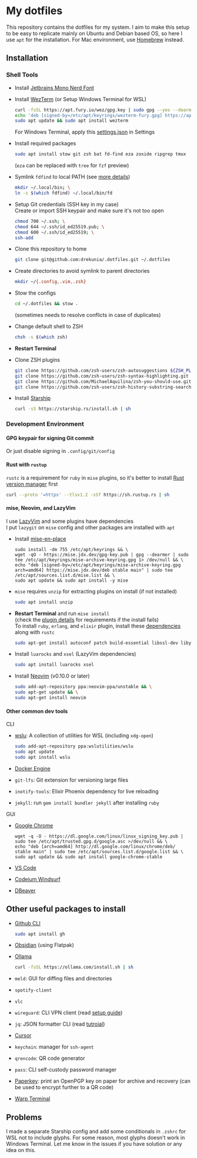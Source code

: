 # My dotfiles

This repository contains the dotfiles for my system.
I aim to make this setup to be easy to replicate mainly on Ubuntu and Debian based OS, so here I use `apt` for the installation.
For Mac environment, use [Homebrew](https://brew.sh/) instead.

## Installation

### Shell Tools

- Install [Jetbrains Mono Nerd Font](https://www.jetbrains.com/lp/mono/)

- Install [WezTerm](https://wezfurlong.org/wezterm/install/linux.html#using-the-apt-repo) (or Setup Windows Terminal for WSL)

  ```bash
  curl -fsSL https://apt.fury.io/wez/gpg.key | sudo gpg --yes --dearmor -o /etc/apt/keyrings/wezterm-fury.gpg && \
  echo 'deb [signed-by=/etc/apt/keyrings/wezterm-fury.gpg] https://apt.fury.io/wez/ * *' | sudo tee /etc/apt/sources.list.d/wezterm.list && \
  sudo apt update && sudo apt install wezterm
  ```

  For Windows Terminal, apply this [settings.json](https://gist.github.com/drekunia/8eb6db8024bdc668d7ccece28a820109) in Settings

- Install required packages

  ```bash
  sudo apt install stow git zsh bat fd-find eza zoxide ripgrep tmux
  ```

  (`eza` can be replaced with `tree` for `fzf` preview)

- Symlink `fdfind` to local PATH (see [more details](https://github.com/sharkdp/fd?tab=readme-ov-file#on-ubuntu))

  ```bash
  mkdir ~/.local/bin; \
  ln -s $(which fdfind) ~/.local/bin/fd
  ```

- Setup Git credentials (SSH key in my case)\
  Create or import SSH keypair and make sure it's not too open

  ```bash
  chmod 700 ~/.ssh; \
  chmod 644 ~/.ssh/id_ed25519.pub; \
  chmod 600 ~/.ssh/id_ed25519; \
  ssh-add
  ```

- Clone this repository to home

  ```bash
  git clone git@github.com:drekunia/.dotfiles.git ~/.dotfiles
  ```

- Create directories to avoid symlink to parent directories

  ```bash
  mkdir ~/{.config,.vim,.zsh}
  ```

- Stow the configs

  ```bash
  cd ~/.dotfiles && stow .
  ```

  (sometimes needs to resolve conflicts in case of duplicates)

- Change default shell to ZSH

  ```bash
  chsh -s $(which zsh)
  ```

- **Restart Terminal**

- Clone ZSH plugins

  ```bash
  git clone https://github.com/zsh-users/zsh-autosuggestions ${ZSH_PLUGINS:-~/.zsh/plugins}/zsh-autosuggestions; \
  git clone https://github.com/zsh-users/zsh-syntax-highlighting.git ${ZSH_PLUGINS:-~/.zsh/plugins}/zsh-syntax-highlighting; \
  git clone https://github.com/MichaelAquilina/zsh-you-should-use.git ${ZSH_PLUGINS:-~/.zsh/plugins}/you-should-use; \
  git clone https://github.com/zsh-users/zsh-history-substring-search.git ${ZSH_PLUGINS:-~/.zsh/plugins}/zsh-history-substring-search
  ```

- Install [Starship](https://starship.rs/#quick-install)

  ```bash
  curl -sS https://starship.rs/install.sh | sh
  ```

### Development Environment

#### GPG keypair for signing Git commit

Or just disable signing in `.config/git/config`

#### Rust with `rustup`

`rustc` is a requirement for `ruby` in `mise` plugins, so it's better to install [Rust version manager](https://www.rust-lang.org/tools/install) first

```bash
curl --proto '=https' --tlsv1.2 -sSf https://sh.rustup.rs | sh
```

#### mise, Neovim, and LazyVim

I use [LazyVim](https://www.lazyvim.org/) and some plugins have dependencies\
I put `lazygit` on `mise` config and other packages are installed with `apt`

- Install [mise-en-place](https://mise.jdx.dev/installing-mise.html#apt)

  ```
  sudo install -dm 755 /etc/apt/keyrings && \
  wget -qO - https://mise.jdx.dev/gpg-key.pub | gpg --dearmor | sudo tee /etc/apt/keyrings/mise-archive-keyring.gpg 1> /dev/null && \
  echo "deb [signed-by=/etc/apt/keyrings/mise-archive-keyring.gpg arch=amd64] https://mise.jdx.dev/deb stable main" | sudo tee /etc/apt/sources.list.d/mise.list && \
  sudo apt update && sudo apt install -y mise
  ```

- `mise` requires `unzip` for extracting plugins on install (if not installed)

  ```bash
  sudo apt install unzip
  ```

- **Restart Terminal** and run `mise install`\
  (check the [plugin details](https://mise.jdx.dev/plugins.html) for requirements if the install fails)\
  To install `ruby`, `erlang`, and `elixir` plugin, install these [dependencies](https://github.com/rbenv/ruby-build/wiki#ubuntudebianmint) along with `rustc`

  ```bash
  sudo apt-get install autoconf patch build-essential libssl-dev libyaml-dev libreadline6-dev zlib1g-dev libgmp-dev libncurses5-dev libffi-dev libgdbm6 libgdbm-dev libdb-dev uuid-dev
  ```

- Install `luarocks` and `xsel` (LazyVim dependencies)

  ```bash
  sudo apt install luarocks xsel
  ```

- Install [Neovim](https://github.com/neovim/neovim/blob/master/INSTALL.md#ubuntu) (v0.10.0 or later)

  ```bash
  sudo add-apt-repository ppa:neovim-ppa/unstable && \
  sudo apt-get update && \
  sudo apt-get install neovim
  ```

#### Other common dev tools

CLI

- [wslu](https://wslutiliti.es/wslu/install.html#ubuntu): A collection of utilities for WSL (including `xdg-open`)

  ```bash
  sudo add-apt-repository ppa:wslutilities/wslu
  sudo apt update
  sudo apt install wslu
  ```

- [Docker Engine](https://docs.docker.com/engine/install/ubuntu/)

- `git-lfs`: Git extension for versioning large files
- `inotify-tools`: Elixir Phoenix dependency for live reloading
- `jekyll`: run `gem install bundler jekyll` after installing `ruby`

GUI

- [Google Chrome](https://www.google.com/linuxrepositories/)

  ```
  wget -q -O - https://dl.google.com/linux/linux_signing_key.pub | sudo tee /etc/apt/trusted.gpg.d/google.asc >/dev/null && \
  echo "deb [arch=amd64] http://dl.google.com/linux/chrome/deb/ stable main" | sudo tee /etc/apt/sources.list.d/google.list && \
  sudo apt update && sudo apt install google-chrome-stable
  ```

- [VS Code](https://code.visualstudio.com/docs/setup/linux)
- [Codeium Windsurf](https://codeium.com/windsurf/download_linux)
- [DBeaver](https://dbeaver.io/download/)

## Other useful packages to install

- [Github CLI](https://github.com/cli/cli/blob/trunk/docs/install_linux.md)

  ```bash
  sudo apt install gh
  ```

- [Obsidian](https://obsidian.md/download) (using Flatpak)
- [Ollama](https://github.com/ollama/ollama?tab=readme-ov-file#linux)

  ```bash
  curl -fsSL https://ollama.com/install.sh | sh
  ```

- `meld`: GUI for diffing files and directories
- `spotify-client`
- `vlc`
- `wireguard`: CLI VPN client (read [setup guide](https://protonvpn.com/support/wireguard-linux#cli))
- `jq`: JSON formatter CLI (read [tutroial](https://jqlang.github.io/jq/tutorial/))
- [Cursor](https://www.cursor.com/)
- `keychain`: manager for `ssh-agent`
- `qrencode`: QR code generator
- `pass`: CLI self-custody password manager
- [Paperkey](https://github.com/dmshaw/paperkey/): print an OpenPGP key on paper for archive and recovery (can be used to encrypt further to a QR code)
- [Warp Terminal](https://docs.warp.dev/getting-started/getting-started-with-warp)

## Problems

I made a separate Starship config and add some conditionals in `.zshrc` for WSL not to include glyphs.
For some reason, most glyphs doesn't work in Windows Terminal.
Let me know in the issues if you have solution or any idea on this.

